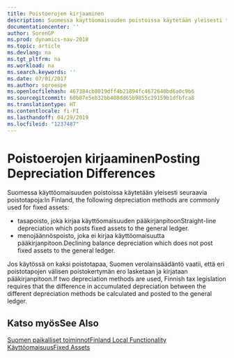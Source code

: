 ```yaml
---
title: Poistoerojen kirjaaminen
description: Suomessa käyttöomaisuuden poistoissa käytetään yleisesti tiettyjä poistotapoja.
documentationcenter: ''
author: SorenGP
ms.prod: dynamics-nav-2018
ms.topic: article
ms.devlang: na
ms.tgt_pltfrm: na
ms.workload: na
ms.search.keywords: ''
ms.date: 07/01/2017
ms.author: sgroespe
ms.openlocfilehash: 467384cb8019dff4b21894fc4672640bd6a0c9b6
ms.sourcegitcommit: 60b87e5eb32bb408dd65b9855c29159b1dfbfca8
ms.translationtype: HT
ms.contentlocale: fi-FI
ms.lasthandoff: 04/29/2019
ms.locfileid: "1237487"
---
```

# <a name="posting-depreciation-differences"></a><span data-ttu-id="2487b-103">Poistoerojen kirjaaminen</span><span class="sxs-lookup"><span data-stu-id="2487b-103">Posting Depreciation Differences</span></span>
<span data-ttu-id="2487b-104">Suomessa käyttöomaisuuden poistoissa käytetään yleisesti seuraavia poistotapoja:</span><span class="sxs-lookup"><span data-stu-id="2487b-104">In Finland, the following depreciation methods are commonly used for fixed assets:</span></span>  

- <span data-ttu-id="2487b-105">tasapoisto, joka kirjaa käyttöomaisuuden pääkirjanpitoon</span><span class="sxs-lookup"><span data-stu-id="2487b-105">Straight-line depreciation which posts fixed assets to the general ledger.</span></span>  
- <span data-ttu-id="2487b-106">menojäännöspoisto, joka ei kirjaa käyttöomaisuutta pääkirjanpitoon.</span><span class="sxs-lookup"><span data-stu-id="2487b-106">Declining balance depreciation which does not post fixed assets to the general ledger.</span></span>  

<span data-ttu-id="2487b-107">Jos käytössä on kaksi poistotapaa, Suomen verolainsäädäntö vaatii, että eri poistotapojen välisen poistokertymän ero lasketaan ja kirjataan pääkirjanpitoon.</span><span class="sxs-lookup"><span data-stu-id="2487b-107">If two depreciation methods are used, Finnish tax legislation requires that the difference in accumulated depreciation between the different depreciation methods be calculated and posted to the general ledger.</span></span>  

## <a name="see-also"></a><span data-ttu-id="2487b-108">Katso myös</span><span class="sxs-lookup"><span data-stu-id="2487b-108">See Also</span></span>  
[<span data-ttu-id="2487b-109">Suomen paikalliset toiminnot</span><span class="sxs-lookup"><span data-stu-id="2487b-109">Finland Local Functionality</span></span>](finland-local-functionality.md)  
[<span data-ttu-id="2487b-110">Käyttöomaisuus</span><span class="sxs-lookup"><span data-stu-id="2487b-110">Fixed Assets</span></span>](../../fa-manage.md)   
